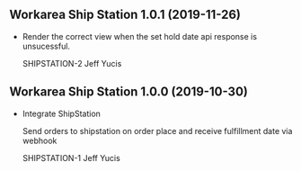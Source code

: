 Workarea Ship Station 1.0.1 (2019-11-26)
--------------------------------------------------------------------------------

*   Render the correct view when the set hold date api response is unsucessful.

    SHIPSTATION-2
    Jeff Yucis



Workarea Ship Station 1.0.0 (2019-10-30)
--------------------------------------------------------------------------------

*   Integrate ShipStation

    Send orders to shipstation on order place and
    receive fulfillment date via webhook

    SHIPSTATION-1
    Jeff Yucis



